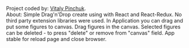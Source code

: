 Project coded by: [Vitaly Pinchuk](https://www.linkedin.com/in/pin4/).  
About: Simple Drag'n'Drop create using with React and React-Redux. No third party extension libraries were used. In Application you can drag and put some figures to canvas. Drag figures in the canvas. Selected figures can be deleted - to press "delete" or remove from "canvas" field. App stable for reload page and close browser.
